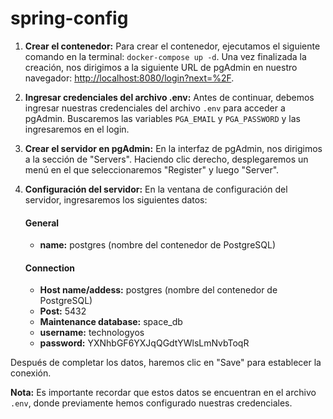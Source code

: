 # spring-config

1. **Crear el contenedor:** Para crear el contenedor, ejecutamos el siguiente comando en la terminal: `docker-compose up -d`. Una vez finalizada la creación, nos dirigimos a la siguiente URL de pgAdmin en nuestro navegador: [http://localhost:8080/login?next=%2F](http://localhost:8080/login?next=%2F).

2. **Ingresar credenciales del archivo .env:** Antes de continuar, debemos ingresar nuestras credenciales del archivo `.env` para acceder a pgAdmin. Buscaremos las variables `PGA_EMAIL` y `PGA_PASSWORD` y las ingresaremos en el login.

3. **Crear el servidor en pgAdmin:** En la interfaz de pgAdmin, nos dirigimos a la sección de "Servers". Haciendo clic derecho, desplegaremos un menú en el que seleccionaremos "Register" y luego "Server".

4. **Configuración del servidor:** En la ventana de configuración del servidor, ingresaremos los siguientes datos:

   #### General
    - **name:** postgres (nombre del contenedor de PostgreSQL)

   #### Connection
    - **Host name/addess:** postgres (nombre del contenedor de PostgreSQL)
    - **Post:** 5432
    - **Maintenance database:** space_db
    - **username:** technologyos
    - **password:** YXNhbGF6YXJqQGdtYWlsLmNvbToqR

Después de completar los datos, haremos clic en "Save" para establecer la conexión.

**Nota:** Es importante recordar que estos datos se encuentran en el archivo `.env`, donde previamente hemos configurado nuestras credenciales.
